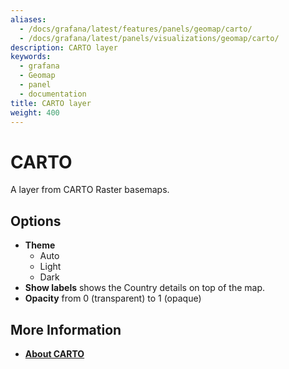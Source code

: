 ```yaml
---
aliases:
  - /docs/grafana/latest/features/panels/geomap/carto/
  - /docs/grafana/latest/panels/visualizations/geomap/carto/
description: CARTO layer
keywords:
  - grafana
  - Geomap
  - panel
  - documentation
title: CARTO layer
weight: 400
---
```


# CARTO

A layer from CARTO Raster basemaps.

## Options

- **Theme**
  - Auto
  - Light
  - Dark
- **Show labels** shows the Country details on top of the map.
- **Opacity** from 0 (transparent) to 1 (opaque)

## More Information

- [**About CARTO**](https://carto.com/about-us/)
